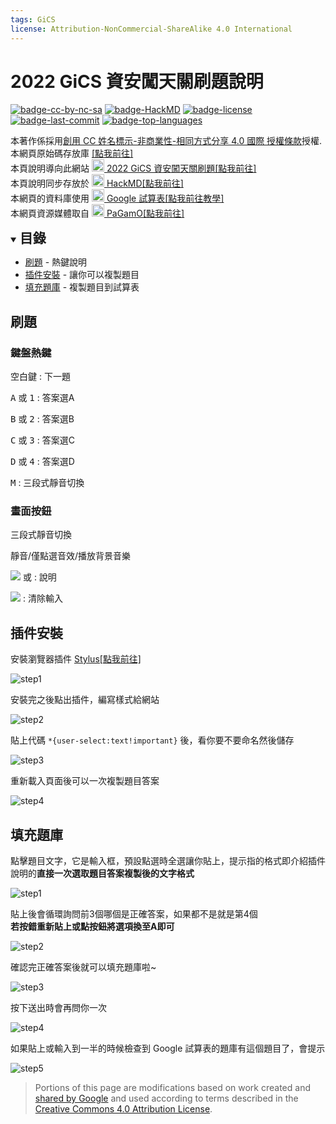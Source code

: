 ```yaml
---
tags: GiCS
license: Attribution-NonCommercial-ShareAlike 4.0 International
---
```


# 2022 GiCS 資安闖天關刷題說明

[![badge-cc-by-nc-sa][badge-cc-by-nc-sa]][url-cc-by-nc-sa]
[![badge-HackMD][badge-HackMD]][url-edit]
[![badge-license][badge-license]][url-license]
[![badge-last-commit][badge-last-commit]][url-commits]
[![badge-top-languages][badge-top-languages]][url-repo]

本著作係採用[創用 CC 姓名標示-非商業性-相同方式分享 4.0 國際 授權條款][url-cc-by-nc-sa]授權.  
本網頁原始碼存放庫 [<i class="fa fa-fw fa-github"></i>[點我前往]][url-repo]  
本頁說明導向此網站 [<img src="https://i.imgur.com/6LcYa68.png" height="20"> 2022 GiCS 資安闖天關刷題[點我前往]][url-NCHUIT-GiCS]  
本頁說明同步存放於 [<img src="https://hackmd.io/favicon.png" height="20"> HackMD[點我前往]][url-view]  
本網頁的資料庫使用 [<img src="https://i.imgur.com/n4hNxBA.png" height="20"> Google 試算表[點我前往教學]][url-gapi-js-qs]  
本網頁資源媒體取自 [<img src="https://i.imgur.com/3UoAhdC.png" height="20"> PaGamO[點我前往]][url-2021-GiCS]

<details open><summary><h2 style="display:inline;border-bottom:0">目錄</h2></summary>

+ [<i class="fa fa-fw fa-gamepad"></i>刷題](#刷題) - 熱鍵說明
+ [<i class="fa fa-fw fa-plus-square"></i>插件安裝](#插件安裝) - 讓你可以複製題目
+ [<i class="fa fa-fw fa-paste"></i>填充題庫](#填充題庫) - 複製題目到試算表

</details>

## <i class="fa fa-fw fa-gamepad"></i>刷題

### 鍵盤熱鍵

<kbd>空白鍵</kbd> : 下一題

<kbd>A</kbd> 或 <kbd>1</kbd> : 答案選A

<kbd>B</kbd> 或 <kbd>2</kbd> : 答案選B

<kbd>C</kbd> 或 <kbd>3</kbd> : 答案選C

<kbd>D</kbd> 或 <kbd>4</kbd> : 答案選D

<kbd>M</kbd> : 三段式靜音切換

### 畫面按鈕

<i class="fa fa-fw fa-volume-off"></i>三段式靜音切換

<i class="fa fa-fw fa-volume-off"></i>靜音/<i class="fa fa-fw fa-volume-down"></i>僅點選音效/<i class="fa fa-fw fa-volume-up"></i>播放背景音樂

![](https://i.imgur.com/m5tRrfu.png) 或 <i class="fa fa-fw fa-question-circle"></i> : 說明

![](https://i.imgur.com/0FnNzZS.png) : 清除輸入

## <i class="fa fa-fw fa-plus-square"></i>插件安裝

安裝瀏覽器插件 [Stylus[點我前往]][url-stylus]

![step1](https://i.imgur.com/3VIEB6n.png)

安裝完之後點出插件，編寫樣式給網站

![step2](https://i.imgur.com/IYrOZwl.png)

貼上代碼 `*{user-select:text!important}` 後，看你要不要命名然後儲存

![step3](https://i.imgur.com/f5TxOgM.png)

重新載入頁面後可以一次複製題目答案

![step4](https://i.imgur.com/JtUJSCd.png)

## <i class="fa fa-fw fa-paste"></i>填充題庫

點擊題目文字，它是輸入框，預設點選時全選讓你貼上，提示指的格式即介紹插件說明的**直接一次選取題目答案複製後的文字格式**

![step1](https://i.imgur.com/TLoj01R.png)

貼上後會循環詢問前3個哪個是正確答案，如果都不是就是第4個  
**若按錯重新貼上或點按鈕將選項換至A即可**

![step2](https://i.imgur.com/ZWGo3dc.png)

確認完正確答案後就可以填充題庫啦~

![step3](https://i.imgur.com/OGc6jzj.png)

按下送出時會再問你一次

![step4](https://i.imgur.com/NyIZf6A.png)

如果貼上或輸入到一半的時候檢查到 Google 試算表的題庫有這個題目了，會提示

![step5](https://i.imgur.com/hzNbTMH.png)

> Portions of this page are modifications based on work created and [shared by Google][url-gd-policies] and used according to terms described in the [Creative Commons 4.0 Attribution License][url-cc-by].

[url-edit]: https://md.nchuit.cc/GiCS/edit
[url-view]: https://md.nchuit.cc/GiCS/edit?view
[badge-HackMD]: https://md.nchuit.cc/GiCS/badge
[badge-last-commit]: https://img.shields.io/github/last-commit/NCHUIT/GiCS?color=success
[badge-top-languages]: https://img.shields.io/github/languages/top/NCHUIT/GiCS
[badge-license]: https://img.shields.io/github/license/NCHUIT/GiCS?color=important
[badge-cc-by-nc-sa]: https://licensebuttons.net/l/by-nc-sa/4.0/88x31.png
[url-cc-by]: http://creativecommons.org/licenses/by/4.0
[url-cc-by-nc-sa]: http://creativecommons.org/licenses/by-nc-sa/4.0/legalcode.zh-Hant
[url-gd-policies]: https://developers.google.com/readme/policies
[url-commits]: https://github.com/NCHUIT/GiCS/commits/main
[url-license]: https://github.com/NCHUIT/GiCS/blob/main/LICENSE.md
[url-repo]: https://github.com/NCHUIT/GiCS
[url-NCHUIT-GiCS]: https://nchuit.cc/GiCS
[url-gapi-js-qs]: https://developers.google.com/sheets/api/quickstart/js
[url-2021-GiCS]: https://www.pagamo.org/map?course_code=gics
[url-stylus]: https://chrome.google.com/webstore/detail/stylus/clngdbkpkpeebahjckkjfobafhncgmne
